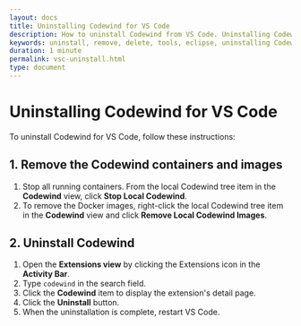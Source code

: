 ```yaml
---
layout: docs
title: Uninstalling Codewind for VS Code
description: How to uninstall Codewind from VS Code. Uninstalling Codewind comprises two steps. First, remove the Codewind containers and images. Then, proceed to uninstall Codewind.
keywords: uninstall, remove, delete, tools, eclipse, uninstalling Codewind for VS Code
duration: 1 minute
permalink: vsc-uninstall.html
type: document
---
```


# Uninstalling Codewind for VS Code

To uninstall Codewind for VS Code, follow these instructions:

## 1. Remove the Codewind containers and images
1. Stop all running containers. From the local Codewind tree item in the **Codewind** view, click **Stop Local Codewind**.
2. To remove the Docker images, right-click the local Codewind tree item in the **Codewind** view and click **Remove Local Codewind Images**.

## 2. Uninstall Codewind
1. Open the **Extensions view** by clicking the Extensions icon in the **Activity Bar**.
2. Type `codewind` in the search field.
3. Click the **Codewind** item to display the extension's detail page.
4. Click the **Uninstall** button.
5. When the uninstallation is complete, restart VS Code.
